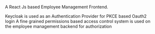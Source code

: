 A React Js based Employee Management Frontend.

Keycloak is used as an Authentication Provider for PKCE based Oauth2 login
A fine grained permissions based access control system is used on the employee management backend for authorization

